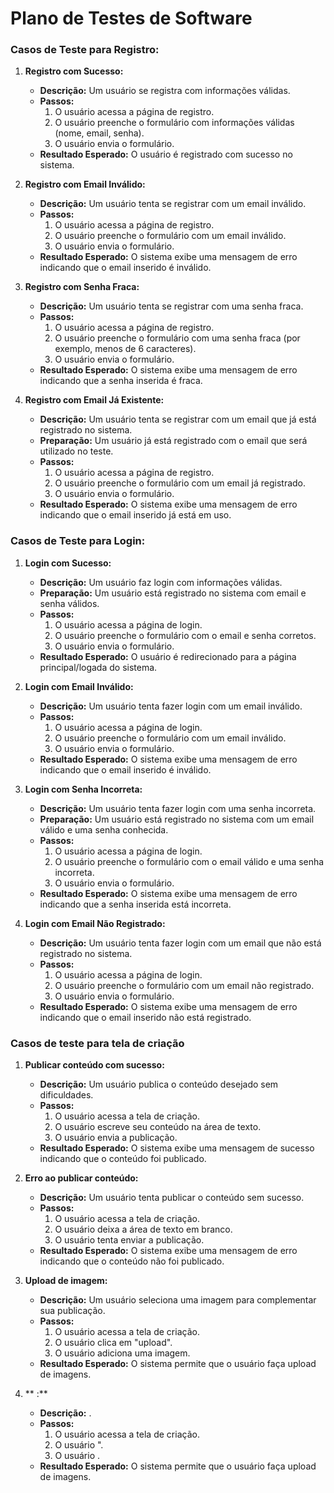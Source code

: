 # Plano de Testes de Software
### Casos de Teste para Registro:

1. **Registro com Sucesso:**
   - **Descrição:** Um usuário se registra com informações válidas.
   - **Passos:**
     1. O usuário acessa a página de registro.
     2. O usuário preenche o formulário com informações válidas (nome, email, senha).
     3. O usuário envia o formulário.
   - **Resultado Esperado:** O usuário é registrado com sucesso no sistema.

2. **Registro com Email Inválido:**
   - **Descrição:** Um usuário tenta se registrar com um email inválido.
   - **Passos:**
     1. O usuário acessa a página de registro.
     2. O usuário preenche o formulário com um email inválido.
     3. O usuário envia o formulário.
   - **Resultado Esperado:** O sistema exibe uma mensagem de erro indicando que o email inserido é inválido.

3. **Registro com Senha Fraca:**
   - **Descrição:** Um usuário tenta se registrar com uma senha fraca.
   - **Passos:**
     1. O usuário acessa a página de registro.
     2. O usuário preenche o formulário com uma senha fraca (por exemplo, menos de 6 caracteres).
     3. O usuário envia o formulário.
   - **Resultado Esperado:** O sistema exibe uma mensagem de erro indicando que a senha inserida é fraca.

4. **Registro com Email Já Existente:**
   - **Descrição:** Um usuário tenta se registrar com um email que já está registrado no sistema.
   - **Preparação:** Um usuário já está registrado com o email que será utilizado no teste.
   - **Passos:**
     1. O usuário acessa a página de registro.
     2. O usuário preenche o formulário com um email já registrado.
     3. O usuário envia o formulário.
   - **Resultado Esperado:** O sistema exibe uma mensagem de erro indicando que o email inserido já está em uso.

### Casos de Teste para Login:

1. **Login com Sucesso:**
   - **Descrição:** Um usuário faz login com informações válidas.
   - **Preparação:** Um usuário está registrado no sistema com email e senha válidos.
   - **Passos:**
     1. O usuário acessa a página de login.
     2. O usuário preenche o formulário com o email e senha corretos.
     3. O usuário envia o formulário.
   - **Resultado Esperado:** O usuário é redirecionado para a página principal/logada do sistema.

2. **Login com Email Inválido:**
   - **Descrição:** Um usuário tenta fazer login com um email inválido.
   - **Passos:**
     1. O usuário acessa a página de login.
     2. O usuário preenche o formulário com um email inválido.
     3. O usuário envia o formulário.
   - **Resultado Esperado:** O sistema exibe uma mensagem de erro indicando que o email inserido é inválido.

3. **Login com Senha Incorreta:**
   - **Descrição:** Um usuário tenta fazer login com uma senha incorreta.
   - **Preparação:** Um usuário está registrado no sistema com um email válido e uma senha conhecida.
   - **Passos:**
     1. O usuário acessa a página de login.
     2. O usuário preenche o formulário com o email válido e uma senha incorreta.
     3. O usuário envia o formulário.
   - **Resultado Esperado:** O sistema exibe uma mensagem de erro indicando que a senha inserida está incorreta.

4. **Login com Email Não Registrado:**
   - **Descrição:** Um usuário tenta fazer login com um email que não está registrado no sistema.
   - **Passos:**
     1. O usuário acessa a página de login.
     2. O usuário preenche o formulário com um email não registrado.
     3. O usuário envia o formulário.
   - **Resultado Esperado:** O sistema exibe uma mensagem de erro indicando que o email inserido não está registrado.

### Casos de teste para tela de criação

1. **Publicar conteúdo com sucesso:**
   - **Descrição:** Um usuário publica o conteúdo desejado sem dificuldades.
   - **Passos:**
     1. O usuário acessa a tela de criação.
     2. O usuário escreve seu conteúdo na área de texto.
     3. O usuário envia a publicação.
   - **Resultado Esperado:** O sistema exibe uma mensagem de sucesso indicando que o conteúdo foi publicado.


2. **Erro ao publicar conteúdo:**
   - **Descrição:** Um usuário tenta publicar o conteúdo sem sucesso.
   - **Passos:**
     1. O usuário acessa a tela de criação.
     2. O usuário deixa a área de texto em branco.
     3. O usuário tenta enviar a publicação.
   - **Resultado Esperado:** O sistema exibe uma mensagem de erro indicando que o conteúdo não foi publicado.

3. **Upload de imagem:**
   - **Descrição:** Um usuário seleciona uma imagem para complementar sua publicação.
   - **Passos:**
     1. O usuário acessa a tela de criação.
     2. O usuário clica em "upload".
     3. O usuário adiciona uma imagem.
   - **Resultado Esperado:** O sistema permite que o usuário faça upload de imagens.

4. ** :**
   - **Descrição:** .
   - **Passos:**
     1. O usuário acessa a tela de criação.
     2. O usuário ".
     3. O usuário .
   - **Resultado Esperado:** O sistema permite que o usuário faça upload de imagens.
